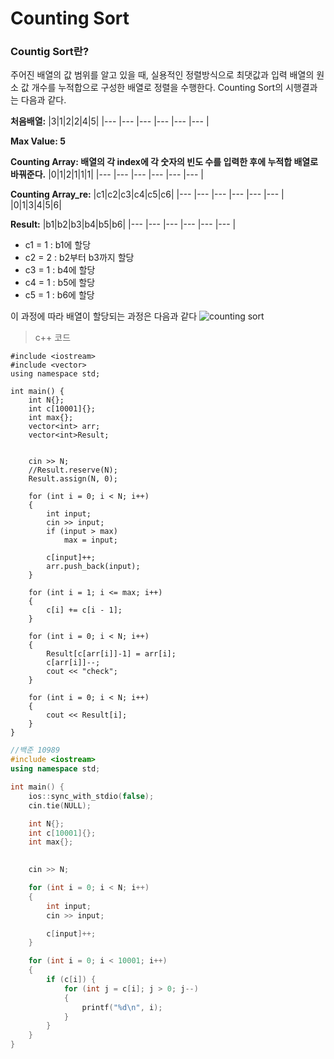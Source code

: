# Counting Sort

### Countig Sort란?
주어진 배열의 값 범위를 알고 있을 때, 실용적인 정렬방식으로 최댓값과 입력 배열의 원소 값 개수를 누적합으로 구성한 배열로 정렬을 수행한다. Counting Sort의 시행결과는 다음과 같다.



**처음배열:**
|3|1|2|2|4|5|
|--- |--- |--- |--- |--- |--- |

**Max Value: 5**

**Counting Array: 배열의 각 index에 각 숫자의 빈도 수를 입력한 후에 누적합 배열로 바꿔준다.**
|0|1|2|1|1|1|
|--- |--- |--- |--- |--- |--- |

**Counting Array_re:**
|c1|c2|c3|c4|c5|c6|
|--- |--- |--- |--- |--- |--- |
|0|1|3|4|5|6|

**Result:**
|b1|b2|b3|b4|b5|b6|
|--- |--- |--- |--- |--- |--- |

+ c1 = 1 : b1에 할당
+ c2 = 2 : b2부터 b3까지 할당
+ c3 = 1 : b4에 할당
+ c4 = 1 : b5에 할당
+ c5 = 1 : b6에 할당

이 과정에 따라 배열이 할당되는 과정은 다음과 같다
![counting sort](https://user-images.githubusercontent.com/119858743/209636019-9ca78209-a4f3-4f93-a349-c85c8345ac29.png)

> c++ 코드
```
#include <iostream>
#include <vector>
using namespace std;

int main() {
	int N{};
	int c[10001]{};
	int max{};
	vector<int> arr;
	vector<int>Result;
	

	cin >> N;
	//Result.reserve(N);
	Result.assign(N, 0);

	for (int i = 0; i < N; i++)
	{
		int input;
		cin >> input;
		if (input > max)
			max = input;

		c[input]++;
		arr.push_back(input);
	}

	for (int i = 1; i <= max; i++)
	{
		c[i] += c[i - 1];
	}

	for (int i = 0; i < N; i++)
	{	
		Result[c[arr[i]]-1] = arr[i];
		c[arr[i]]--;
		cout << "check";
	}

	for (int i = 0; i < N; i++)
	{
		cout << Result[i];
	}
}

```

```cpp
//백준 10989
#include <iostream>
using namespace std;

int main() {
	ios::sync_with_stdio(false);
	cin.tie(NULL);

	int N{};
	int c[10001]{};
	int max{};
	

	cin >> N;

	for (int i = 0; i < N; i++)
	{
		int input;
		cin >> input;

		c[input]++;
	}

	for (int i = 0; i < 10001; i++)
	{	
		if (c[i]) {
			for (int j = c[i]; j > 0; j--)
			{
				printf("%d\n", i);
			}
		}
	}
}

```
